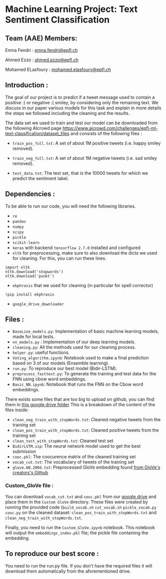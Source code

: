 # Machine Learning Project: Text Sentiment Classification

## Team (AAE) Members:
Emna Fendri : emna.fendri@epfl.ch

Ahmed Ezzo : ahmed.ezzo@epfl.ch

Mohamed ELasfoury : mohamed.elasfoury@epfl.ch


## Introduction :
The goal of our project is to predict if a tweet message used to contain a positive :) or negative :( smiley, by considering only the remaining text. We discuss in our paper various models for this task and explain in more details the steps we followed including the cleaning and the results.

The data set we used to train and test our model can be downloaded from the following AIcrowd page https://www.aicrowd.com/challenges/epfl-ml-text-classification/dataset_files and consists of the following files : 

* ```train_pos_full.txt```: A set of about 1M positive tweets (i.e. happy smiley removed).

* ```train_neg_full.txt```: A set of about 1M negative tweets (i.e. sad smiley removed).

* ```test_data.txt```: The test set, that is the 10000 tweets for which we predict the sentiment label.

## Dependencies :
To be able to run our code, you will need the following libraries.
* ```re```
* ```pandas```
* ```numpy```
* ```scipy```
* ```pickle```
* ```scikit-learn```
* ```keras``` with backend ```tensorflow 2.7.0``` installed and configured
* ```nltk``` for preprocessing, make sure to also download the dicts we used for cleaning. For this, you can run these lines.
```
import nltk
nltk.download('stopwords')
nltk.download('punkt')
```
* ```ekphrasis``` that we used for cleaning (in particular for spell corrector)
```
!pip install ekphrasis
```
* ```google_drive_downloader```

## Files :

* ```BaseLine_models.py```: Implementation of basic machine learning models, made for local tests.
* ```nn_models.py``` : Implementation of our deep learning models.
* ```cleaning.py```: All the methods used for our cleaning process.
* ```helper.py```: useful functions.
* ```Voting_algorithm.ipynb```: Notebook used to make a final prediction based on 3 of our models (Ensemble learning).
* ```run.py```: To reproduce our best model (Bidir-LSTM).
* ```preprocess_fasttext.py```: To generate the training and test data for the FNN using cbow word embeddings.
* ```Basic_NN.ipynb```: Notebook that runs the FNN on the Cbow word embeddings.

There exists some files that are too big to upload on github, you can find them in [this google drive folder](https://drive.google.com/drive/folders/1UXxhAXK1MTMsKBNRyCM0CLKD_mLsskm4?usp=sharing)
This is a breakdown of the content of the files inside:
* ```clean_neg_train_with_stopWords.txt```: Cleaned negative tweets from the training set
* ```clean_pos_train_with_stopWords.txt```: Cleaned positive tweets from the training set
* ```clean_test_with_stopWords.txt```: Cleaned test set
* ```BidirLSTM.zip```: The neural network model used to get the best submission
* ```cooc.pkl```: The coocurence matrix of the cleaned training set
* ```vocab_cut.txt```: The vocabulary of tweets of the training set
* ```glove.6B.200d.txt```: Preprocessed GloVe embedding found [from GloVe's creators's Github](https://github.com/stanfordnlp/GloVe) 

### Custom_GloVe file :

You can download ```vocab_cut.txt``` and  ```cooc.pkl``` from our [google drive](https://drive.google.com/drive/folders/1UXxhAXK1MTMsKBNRyCM0CLKD_mLsskm4?usp=sharing) and place them in the ```Custom GloVe``` directory. These files were created by running the provided code (```build_vocab.sh``` ```cut_vocab.sh``` ```pickle_vocab.py``` ```cooc.py``` on the cleaned dataset: ```clean_pos_train_with_stopWords.txt``` and ```clean_neg_train_with_stopWords.txt```.

Finally, you need to run the ```Custom_GloVe.ipynb``` notebook. This notebook will output the ```embeddings_index.pkl``` file; the pickle file containing the embedding.

## To reproduce our best score :
You need to run the run.py file. If you don't have the required files it will download them automatically from the aforementioned drive.


